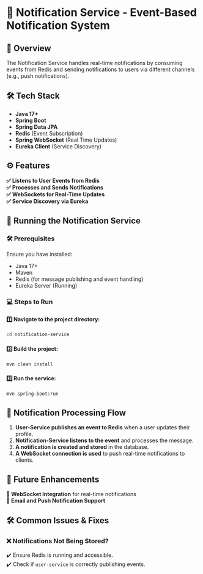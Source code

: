 
# 🔔 Notification Service - Event-Based Notification System

## 📌 Overview

The Notification Service handles real-time notifications by consuming events from Redis and sending notifications to users via different channels (e.g., push notifications).

## 🛠️ Tech Stack

- **Java 17+**
- **Spring Boot**
- **Spring Data JPA**
- **Redis** (Event Subscription)
- **Spring WebSocket** (Real Time Updates)
- **Eureka Client** (Service Discovery)

## ⚙️ Features

**✅ Listens to User Events from Redis**<br>
**✅ Processes and Sends Notifications**<br>
**✅ WebSockets for Real-Time Updates**<br>
**✅ Service Discovery via Eureka**<br>

## 🚀 Running the Notification Service
### 🛠️ Prerequisites
Ensure you have installed:

- Java 17+
- Maven
- Redis (for message publishing and event handling)
- Eureka Server (Running)

### 💻 Steps to Run
#### 1️⃣ Navigate to the project directory:

```bash
cd notification-service
```

#### 2️⃣ Build the project:

```bash
mvn clean install
```
#### 3️⃣ Run the service:

```bash
mvn spring-boot:run
```

## 🔔 Notification Processing Flow
1. **User-Service publishes an event to Redis** when a user updates their profile.
2. **Notification-Service listens to the event** and processes the message.
3. **A notification is created and stored** in the database.
4. **A WebSocket connection is used** to push real-time notifications to clients.

## 📢 Future Enhancements
 **🚀 WebSocket Integration** for real-time notifications<br>
 **📧 Email and Push Notification Support**

## 🛠️ Common Issues & Fixes
### ❌ Notifications Not Being Stored?
✔️ Ensure Redis is running and accessible.<br>
✔️ Check if `user-service` is correctly publishing events.
